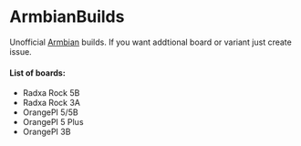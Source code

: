 # ArmbianBuilds
Unofficial [Armbian](https://armbian.com) builds. If you want addtional board or variant just create issue.

#### List of boards:
* Radxa Rock 5B
* Radxa Rock 3A
* OrangePI 5/5B
* OrangePI 5 Plus
* OrangePI 3B
